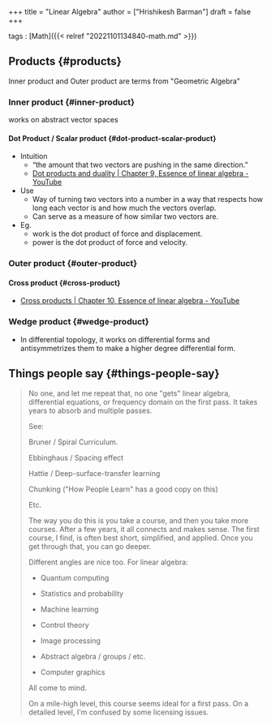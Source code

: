 +++
title = "Linear Algebra"
author = ["Hrishikesh Barman"]
draft = false
+++

tags
: [Math]({{< relref "20221101134840-math.md" >}})


## Products {#products}

Inner product and Outer product are terms from "Geometric Algebra"


### Inner product {#inner-product}

works on abstract vector spaces


#### Dot Product / Scalar product {#dot-product-scalar-product}

-   Intuition
    -   “the amount that two vectors are pushing in the same direction.”
    -   [Dot products and duality | Chapter 9, Essence of linear algebra - YouTube](https://www.youtube.com/watch?v=LyGKycYT2v0)
-   Use
    -   Way of turning two vectors into a number in a way that respects how long each vector is and how much the vectors overlap.
    -   Can serve as a measure of how similar two vectors are.
-   Eg.
    -   work is the dot product of force and displacement.
    -   power is the dot product of force and velocity.


### Outer product {#outer-product}


#### Cross product {#cross-product}

-   [Cross products | Chapter 10, Essence of linear algebra - YouTube](https://www.youtube.com/watch?v=eu6i7WJeinw&t=2s)


### Wedge product {#wedge-product}

-   In differential topology, it works on differential forms and antisymmetrizes them to make a higher degree differential form.


## Things people say {#things-people-say}

> No one, and let me repeat that, no one "gets" linear algebra, differential equations, or frequency domain on the first pass. It takes years to absorb and multiple passes.
>
> See:
>
> Bruner / Spiral Curriculum.
>
> Ebbinghaus / Spacing effect
>
> Hattie / Deep-surface-transfer learning
>
> Chunking ("How People Learn" has a good copy on this)
>
> Etc.
>
> The way you do this is you take a course, and then you take more courses. After a few years, it all connects and makes sense. The first course, I find, is often best short, simplified, and applied. Once you get through that, you can go deeper.
>
> Different angles are nice too. For linear algebra:
>
> -   Quantum computing
>
> -   Statistics and probability
>
> -   Machine learning
>
> -   Control theory
>
> -   Image processing
>
> -   Abstract algebra / groups / etc.
>
> -   Computer graphics
>
> All come to mind.
>
> On a mile-high level, this course seems ideal for a first pass. On a detailed level, I'm confused by some licensing issues.
